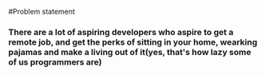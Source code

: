 #Problem statement
<h3> 
  There are a lot of aspiring developers who aspire to get a remote job, and get the perks of sitting in your home, wearking pajamas and make a living out of it(yes, that's how lazy some of us programmers are)

</h3>
